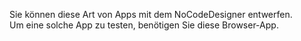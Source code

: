 Sie können diese Art von Apps mit dem NoCodeDesigner entwerfen.  
Um eine solche App zu testen, benötigen Sie diese Browser-App.